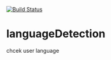 [![Build Status](https://travis-ci.org/amirmasoud/languageDetection.svg)](https://travis-ci.org/amirmasoud/languageDetection)
# languageDetection
chcek user language
